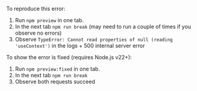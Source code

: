 To reproduce this error:

1. Run `npm preview` in one tab.
2. In the next tab `npm run break` (may need to run a couple of times if you observe no errors)
3. Observe `TypeError: Cannot read properties of null (reading 'useContext')` in the logs + 500 internal server error

To show the error is fixed (requires Node.js v22+):

1. Run `npm preview:fixed` in one tab.
2. In the next tab `npm run break`
3. Observe both requests succeed
